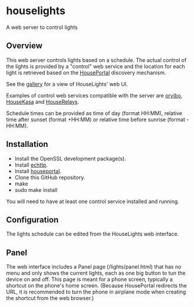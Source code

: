 # houselights
A web server to control lights
## Overview
This web server controls lights based on a schedule. The actual control of the lights is provided by a "control" web service and the location for each light is retrieved based on the [HousePortal](https://github.com/pascal-fb-martin/houseportal) discovery mechanism.

See the [gallery](https://github.com/pascal-fb-martin/houselights/blob/main/gallery/README.md) for a view of HouseLights' web UI.

Examples of control web services compatible with the server  are [orvibo](https://github.com/pascal-fb-martin/orvibo), [HouseKasa](https://github.com/pascal-fb-martin/housekasa) and [HouseRelays](https://github.com/pascal-fb-martin/houserelays).

Schedule times can be provided as time of day (format HH:MM), relative time after sunset (format +HH:MM) or relative time before sunrise (format -HH:MM).

## Installation
* Install the OpenSSL development package(s).
* Install [echttp](https://github.com/pascal-fb-martin/echttp).
* Install [houseportal](https://github.com/pascal-fb-martin/houseportal).
* Clone this GitHub repository.
* make
* sudo make install

You will need to have at least one control service installed and running.

## Configuration
The lights schedule can be edited from the HouseLights web interface.

## Panel

The web interface includes a Panel page (/lights/panel.html) that has no menu and only shows the current lights, each as one big button to tun the device on and off. This page is meant for a phone screen, typically a shortcut on the phone's home screen. (Because HousePortal redirects the URL, it is recommended to turn the phone in airplane mode when creating the shortcut from the web browser.)

